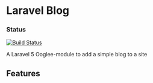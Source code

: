 Laravel Blog
============

### Status
[![Build Status](https://travis-ci.org/RowlandOti/ooglee-blogmodule.svg?branch=master)](https://travis-ci.org/RowlandOti/ooglee-blogmodule)

A Laravel 5 Ooglee-module to add a simple blog to a site

## Features